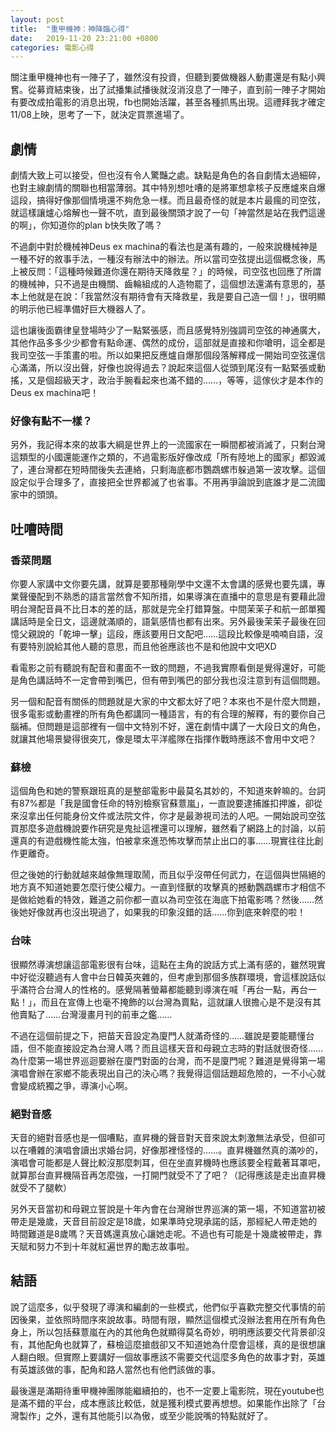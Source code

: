 ```yaml
---
layout: post
title:  "重甲機神：神降臨心得"
date:   2019-11-20 23:21:00 +0800
categories: 電影心得
---
```

關注重甲機神也有一陣子了，雖然沒有投資，但聽到要做機器人動畫還是有點小興𡚒。從募資結束後，出了試播集試播後就沒消沒息了一陣子，直到前一陣子才開始有要改成拍電影的消息出現，fb也開始活躍，甚至各種抓馬出現。這禮拜我才確定11/08上映，思考了一下，就決定買票進場了。

## 劇情
劇情大致上可以接受，但也沒有令人驚豔之處。缺點是角色的各自劇情太過細碎，也對主線劇情的關聯也相當薄弱。其中特別想吐嘈的是將軍想拿核子反應爐來自爆這段，搞得好像那個情境還不夠危急一樣。而且最奇怪的就是本片最瘋的司空弦，就這樣讓爐心熔解也一聲不吭，直到最後關頭才說了一句「神當然是站在我們這邊的啊」，你知道你的plan b快失敗了嗎？

不過劇中對於機械神Deus ex machina的看法也是滿有趣的，一般來說機械神是一種不好的敘事手法，一種沒有辦法中的辦法。所以當司空弦提出這個概念後，馬上被反問：「這種時候難道你還在期待天降救星？」的時候，司空弦也回應了所謂的機械神，只不過是由機關、齒輪組成的人造物罷了，這個想法還滿有意思的，基本上他就是在說：「我當然沒有期待會有天降救星，我是要自己造一個！」，很明顯的明示他已經準備好巨大機器人了。

這也讓後面霸律皇登場時少了一點緊張感，而且感覺特別強調司空弦的神通廣大，其他作品多多少少都會有點命運、偶然的成份，這部就是直接和你嗆明，這全都是我司空弦一手策畫的啦。所以如果把反應爐自爆那個段落解釋成一開始司空弦還信心滿滿，所以沒出聲，好像也說得過去？說起來這個人從頭到尾沒有一點緊張或動搖，又是個超級天才，政治手腕看起來也滿不錯的……，等等，這傢伙才是本作的Deus ex machina吧！

### 好像有點不一樣？
另外，我記得本來的故事大綱是世界上的一流國家在一瞬間都被消滅了，只剩台灣這類型的小國還能運作之類的，不過電影版好像改成「所有陸地上的國家」都毀滅了，連台灣都在短時間後失去連絡，只剩海底都市鸚鵡螺市躲過第一波攻擊。這個設定似乎合理多了，直接把全世界都滅了也省事。不用再爭論說到底誰才是二流國家中的頭頭。

## 吐嘈時間
### 香菜問題
你要人家講中文你要先講，就算是要那種剛學中文還不太會講的感覺也要先講，專業聲優配到不熟悉的語言當然會不知所措，如果導演在直播中的意思是有要藉此證明台灣配音員不比日本的差的話，那就是完全打錯算盤。中間茉茉子和航一郎單獨講話時是全日文，這邊就滿順的，語氣感情也都有出來。另外最後茉茉子最後在回憶父親說的「乾坤一擊」這段，應該要用日文配吧……這段比較像是喃喃自語，沒有要特別說給其他人聽的意思，而且他爸應該也不是和他說中文吧XD

看電影之前有聽說有配音和畫面不一致的問題，不過我實際看倒是覺得還好，可能是角色講話時不一定會帶到嘴巴，但有帶到嘴巴的部分我也沒注意到有這個問題。

另一個和配音有關係的問題就是大家的中文都太好了吧？本來也不是什麼大問題，很多電影或動畫裡的所有角色都講同一種語言，有的有合理的解釋，有的要你自己腦補。但問題是這部裡有一個中文特別不好，還在劇情中講了一大段日文的角色，就讓其他場景變得很突兀，像是環太平洋艦隊在指揮作戰時應該不會用中文吧？

### 蘇檢
這個角色和她的警察跟班真的是整部電影中最莫名其妙的，不知道來幹嘛的。台詞有87%都是「我是國會任命的特別檢察官蘇薏嵐」，一直說要逮捕誰扣押誰，卻從來沒拿出任何能身份文件或法院文件，你才是最渺視司法的人吧。一開始說司空弦買那麼多遊戲機說要作研究是鬼扯這裡還可以理解，雖然看了網路上的討論，以前還真的有遊戲機性能太強，怕被拿來進恐怖攻擊而禁止出口的事……現實往往比創作更離奇。

但之後她的行動就越來越像無理取鬧，而且似乎沒帶任何武力，在這個與世隔絕的地方真不知道她要怎麼行使公權力。一直到怪獸的攻擊真的撼動鸚鵡螺市才相信不是做給她看的特效，難道之前你都一直以為司空弦在海底下拍電影嗎？然後……然後她好像就再也沒出現過了，如果我的印象沒錯的話……你到底來幹麼的啦！

### 台味
很顯然導演想讓這部電影很有台味，這點在主角的說話方式上滿有感的，雖然現實中好從沒聽過有人會中台日韓英夾雜的，但考慮到那個多族群環境，會這樣說話似乎滿符合台灣人的性格的。感覺隔著螢幕都能聽到導演在喊「再台一點，再台一點！」，而且在宣傳上也毫不掩飾的以台灣為賣點，這就讓人很擔心是不是沒有其他賣點了……台灣漫畫月刊的前車之鑑……

不過在這個前提之下，把苗天音設定為廈門人就滿奇怪的……雖說是要能聽懂台語，但不能直接設定為台灣人嗎？而且這樣天音和母親立志時的對話就很奇怪……為什麼第一場世界巡迴要辦在廈門對面的台灣，而不是廈門呢？難道是覺得第一場演唱會辦在家鄉不能表現出自己的決心嗎？我覺得這個話題超危險的，一不小心就會變成統獨之爭，導演小心啊。

### 絕對音感
天音的絕對音感也是一個嘈點，直昇機的聲音對天音來說太刺激無法承受，但卻可以在嘈雜的演唱會讀出求婚台詞，好像那裡怪怪的……。直昇機雖然真的滿吵的，演唱會可能都是人聲比較沒那麼刺耳，但在坐直昇機時也應該要全程戴著耳罩吧，就算那台直昇機隔音再怎麼強，一打開門就受不了了吧？（記得應該是走出直昇機就受不了腿軟）

另外天音當初和母親立誓說是十年內會在台灣辦世界巡演的第一場，不知道當初被帶走是幾歲，天音目前設定是18歲，如果準時兌現承諾的話，那經紀人帶走她的時間難道是8歲嗎？天音媽還真放心讓她走呢。不過也有可能是十幾歲被帶走，靠天賦和努力不到十年就紅遍世界的勵志故事啦。

## 結語
說了這麼多，似乎發現了導演和編劇的一些模式，他們似乎喜歡完整交代事情的前因後果，並依照時間序來說故事。時間有限，顯然這個模式沒辦法套用在所有角色身上，所以包括蘇薏嵐在內的其他角色就顯得莫名奇妙，明明應該要交代背景卻沒有，其他配角也就算了，蘇檢這麼搶戲卻又不知道她為什麼會這樣，真的是很想讓人翻白眼。但實際上要講好一個故事應該不需要交代這麼多角色的故事才對，英雄有英雄該做的事，配角和路人當然也有他們該做的事。

最後還是滿期待重甲機神團隊能繼續拍的，也不一定要上電影院，現在youtube也是滿不錯的平台，成本應該比較低，就是獲利模式要再想想。如果能作出除了「台灣製作」之外，還有其他能引以為傲，或至少能說嘴的特點就好了。
